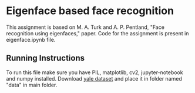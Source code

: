 # Eigenface based face recognition
This assignment is based on M. A. Turk and A. P. Pentland, "Face recognition using eigenfaces," paper. Code for the assignment is present in eigenface.ipynb file. 
## Running Instructions

To run this file make sure you have PIL, matplotlib, cv2, jupyter-notebook and numpy installed. 
Download [yale dataset](https://vismod.media.mit.edu/vismod/classes/mas622-00/datasets/) and place it in folder named "data" in main folder. 

